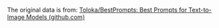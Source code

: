 The original data is from: [Toloka/BestPrompts: Best Prompts for Text-to-Image Models (github.com)](https://github.com/toloka/BestPrompts)